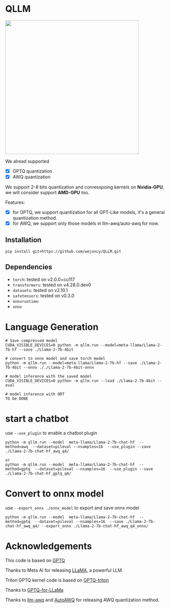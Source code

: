 # QLLM
<img src="https://github.com/wejoncy/QLLM/blob/main/assets/fb201d9c-f889-4504-9ef5-ac77ec1cd8e2.jpg?raw=true" width="420">

We alread supported 
- [x] GPTQ quantization 
- [x] AWQ quantization

We support 2-8 bits quantization and conresspoing kernels on **Nvidia-GPU**, we will consider support **AMD-GPU** too.

Features:
- [x] for GPTQ, we support quantization for all GPT-Like models, it's a general quantization method.
- [x] for AWQ, we support only those models in llm-awq/auto-awq for now.

## Installation
```
pip install git+https://github.com/wejoncy/QLLM.git
```
## Dependencies

* `torch`: tested on v2.0.0+cu117
* `transformers`: tested on v4.28.0.dev0
* `datasets`: tested on v2.10.1
* `safetensors`: tested on v0.3.0
* `onnxruntime`: 
* `onnx`

# Language Generation

```
# Save compressed model
CUDA_VISIBLE_DEVICES=0 python -m qllm.run --model=meta-llama/Llama-2-7b-hf --save ./Llama-2-7b-4bit

# convert to onnx model and save torch model
python -m qllm.run --model=meta-llama/Llama-2-7b-hf --save ./Llama-2-7b-4bit --onnx ././Llama-2-7b-4bit-onnx

# model inference with the saved model
CUDA_VISIBLE_DEVICES=0 python -m qllm.run --load ./Llama-2-7b-4bit --eval

# model inference with ORT
TO be DONE
```

# start a chatbot
use `--use_plugin` to enable a chatbot plugin

```
python -m qllm.run --model  meta-llama/Llama-2-7b-chat-hf  --method=awq  --dataset=pileval --nsamples=16  --use_plugin --save ./Llama-2-7b-chat-hf_awq_q4/

or 
python -m qllm.run --model  meta-llama/Llama-2-7b-chat-hf  --method=gptq  --dataset=pileval --nsamples=16  --use_plugin --save ./Llama-2-7b-chat-hf_gptq_q4/
```

# Convert to onnx model
use `--export_onnx ./onnx_model` to export and save onnx model
```
python -m qllm.run --model  meta-llama/Llama-2-7b-chat-hf  --method=gptq  --dataset=pileval --nsamples=16  --save ./Llama-2-7b-chat-hf_awq_q4/ --export_onnx ./Llama-2-7b-chat-hf_awq_q4_onnx/
```

# Acknowledgements
This code is based on [GPTQ](https://github.com/IST-DASLab/gptq)

Thanks to Meta AI for releasing [LLaMA](https://arxiv.org/abs/2302.13971), a powerful LLM.

Triton GPTQ kernel code is based on [GPTQ-triton](https://github.com/fpgaminer/GPTQ-triton)

Thanks to [GPTQ-for-LLaMa](https://github.com/qwopqwop200/GPTQ-for-LLaMa)

Thanks to [llm-awq](https://github.com/mit-han-lab/llm-awq) and [AutoAWQ](https://github.com/casper-hansen/AutoAWQ) for releasing AWQ quantization method.
